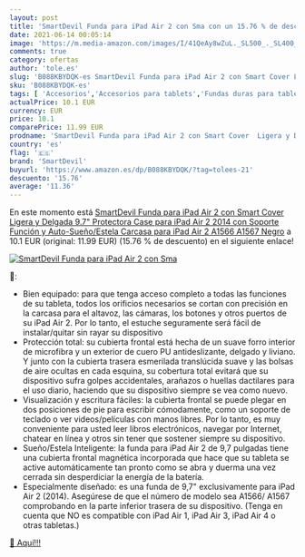 ```yaml
---
layout: post
title: 'SmartDevil Funda para iPad Air 2 con Sma con un 15.76 % de descuento'
date: 2021-06-14 00:05:14
image: 'https://m.media-amazon.com/images/I/41QeAy8wZuL._SL500_._SL400_.jpg'
comments: true
category: ofertas
author: 'tole.es'
slug: 'B088KBYDQK-es SmartDevil Funda para iPad Air 2 con Smart Cover Ligera y...'
sku: 'B088KBYDQK-es'
tags: [ 'Accesorios','Accesorios para tablets','Fundas duras para tablets','Fundas para tablets','Informática','ipad','smartdevil', ]
actualPrice: 10.1 EUR
currency: EUR
price: 10.1
comparePrice: 11.99 EUR
prodname: 'SmartDevil Funda para iPad Air 2 con Smart Cover  Ligera y Delgada 9.7" Protectora Case para iPad Air 2 2014 con Soporte Función y Auto-Sueño/Estela  Carcasa para iPad Air 2 A1566 A1567 Negro'
country: 'es'
flag: '🇪🇸'
brand: 'SmartDevil'
buyurl: 'https://www.amazon.es/dp/B088KBYDQK/?tag=tolees-21'
descuento: '15.76'
average: '11.36'
---
```


En este momento está [SmartDevil Funda para iPad Air 2 con Smart Cover  Ligera y Delgada 9.7" Protectora Case para iPad Air 2 2014 con Soporte Función y Auto-Sueño/Estela  Carcasa para iPad Air 2 A1566 A1567 Negro](https://www.amazon.es/dp/B088KBYDQK/?tag=tolees-21) a 10.1 EUR (original: 11.99 EUR) (15.76 %  de descuento) en el siguiente enlace!

[![SmartDevil Funda para iPad Air 2 con Sma](https://m.media-amazon.com/images/I/41QeAy8wZuL._SL500_._SL400_.jpg)](https://www.amazon.es/dp/B088KBYDQK/?tag=tolees-21)

🔎:

- Bien equipado: para que tenga acceso completo a todas las funciones de su tableta, todos los orificios necesarios se cortan con precisión en la carcasa para el altavoz, las cámaras, los botones y otros puertos de su iPad Air 2. Por lo tanto, el estuche seguramente será fácil de instalar/quitar sin rayar su dispositivo
- Protección total: su cubierta frontal está hecha de un suave forro interior de microfibra y un exterior de cuero PU antideslizante, delgado y liviano. Y junto con la cubierta trasera esmerilada translúcida suave y las bolsas de aire ocultas en cada esquina, su cobertura total evitará que su dispositivo sufra golpes accidentales, arañazos o huellas dactilares para el uso diario, haciendo que su dispositivo siempre se vea como nuevo.
- Visualización y escritura fáciles: la cubierta frontal se puede plegar en dos posiciones de pie para escribir cómodamente, como un soporte de teclado o ver videos/películas con manos libres. Por lo tanto, es muy conveniente para usted leer libros electrónicos, navegar por Internet, chatear en línea y otros sin tener que sostener siempre su dispositivo.
- Sueño/Estela Inteligente: la funda para iPad Air 2 de 9,7 pulgadas tiene una cubierta frontal magnética incorporada que hace que su tableta se active automáticamente tan pronto como se abra y duerma una vez cerrada sin desperdiciar la energía de la batería.
- Especialmente diseñado: es una funda de 9,7" exclusivamente para iPad Air 2 (2014). Asegúrese de que el número de modelo sea A1566/ A1567 comprobando en la parte inferior trasera de su dispositivo. (Tenga en cuenta que NO es compatible con iPad Air 1, iPad Air 3, iPad Air 4 o otras tabletas.)

[🛒 Aquí!!!](https://www.amazon.es/dp/B088KBYDQK/?tag=tolees-21)

